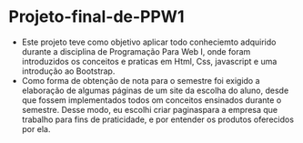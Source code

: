 # Projeto-final-de-PPW1



- Este projeto teve como objetivo aplicar todo conheciemto adquirido durante a disciplina de Programação Para Web I,
  onde foram introduzidos os conceitos e praticas em Html, Css, javascript e uma introdução ao Bootstrap.
- Como forma de obtenção de nota para o semestre foi exigido a elaboração de algumas páginas de um site 
  da escolha do aluno, desde que fossem implementados todos om conceitos ensinados durante o semestre. 
  Desse modo, eu escolhi criar paginaspara a empresa que trabalho para fins de praticidade, e por entender os produtos oferecidos por ela.
